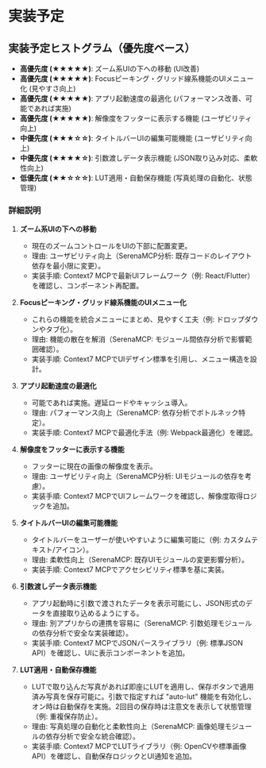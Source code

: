 # 実装予定


## 実装予定ヒストグラム（優先度ベース）
- **高優先度 (★★★★★)**: ズーム系UIの下への移動 (UI改善)
- **高優先度 (★★★★★)**: Focusピーキング・グリッド線系機能のUIメニュー化 (見やすさ向上)
- **高優先度 (★★★★★)**: アプリ起動速度の最適化 (パフォーマンス改善、可能であれば実施)
- **高優先度 (★★★★★)**: 解像度をフッターに表示する機能 (ユーザビリティ向上)
- **中優先度 (★★★☆☆)**: タイトルバーUIの編集可能機能 (ユーザビリティ向上)
- **中優先度 (★★★★☆)**: 引数渡しデータ表示機能 (JSON取り込み対応、柔軟性向上)
- **低優先度 (★★☆☆☆)**: LUT適用・自動保存機能 (写真処理の自動化、状態管理)

### 詳細説明
1. **ズーム系UIの下への移動**  
    - 現在のズームコントロールをUIの下部に配置変更。  
    - 理由: ユーザビリティ向上（SerenaMCP分析: 既存コードのレイアウト依存を最小限に変更）。  
    - 実装手順: Context7 MCPで最新UIフレームワーク（例: React/Flutter）を確認し、コンポーネント再配置。

2. **Focusピーキング・グリッド線系機能のUIメニュー化**  
    - これらの機能を統合メニューにまとめ、見やすく工夫（例: ドロップダウンやタブ化）。  
    - 理由: 機能の散在を解消（SerenaMCP: モジュール間依存分析で影響範囲確認）。  
    - 実装手順: Context7 MCPでUIデザイン標準を引用し、メニュー構造を設計。

3. **アプリ起動速度の最適化**  
    - 可能であれば実施。遅延ロードやキャッシュ導入。  
    - 理由: パフォーマンス向上（SerenaMCP: 依存分析でボトルネック特定）。  
    - 実装手順: Context7 MCPで最適化手法（例: Webpack最適化）を確認。

4. **解像度をフッターに表示する機能**  
    - フッターに現在の画像の解像度を表示。  
    - 理由: ユーザビリティ向上（SerenaMCP分析: UIモジュールの依存を考慮）。  
    - 実装手順: Context7 MCPでUIフレームワークを確認し、解像度取得ロジックを追加。

5. **タイトルバーUIの編集可能機能**  
    - タイトルバーをユーザーが使いやすいように編集可能に（例: カスタムテキスト/アイコン）。  
    - 理由: 柔軟性向上（SerenaMCP: 既存UIモジュールの変更影響分析）。  
    - 実装手順: Context7 MCPでアクセシビリティ標準を基に実装。

6. **引数渡しデータ表示機能**  
    - アプリ起動時に引数で渡されたデータを表示可能にし、JSON形式のデータを直接取り込めるようにする。  
    - 理由: 別アプリからの連携を容易に（SerenaMCP: 引数処理モジュールの依存分析で安全な実装確認）。  
    - 実装手順: Context7 MCPでJSONパースライブラリ（例: 標準JSON API）を確認し、UIに表示コンポーネントを追加。

7. **LUT適用・自動保存機能**  
    - LUTで取り込んだ写真があれば即座にLUTを適用し、保存ボタンで適用済み写真を保存可能に。引数で指定すれば "auto-lut" 機能を有効化し、オン時は自動保存を実施。2回目の保存時は注意文を表示して状態管理（例: 重複保存防止）。  
    - 理由: 写真処理の自動化と柔軟性向上（SerenaMCP: 画像処理モジュールの依存分析で安全な統合確認）。  
    - 実装手順: Context7 MCPでLUTライブラリ（例: OpenCVや標準画像API）を確認し、自動保存ロジックとUI通知を追加。
